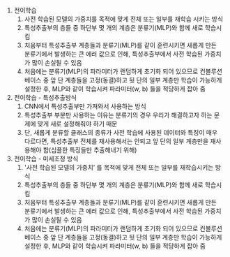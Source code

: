 1. 전이학습
   1. 사전 학습된 모델의 가중치를 목적에 맞게 전체 또는 일부를 재학습 시키는 방식
   2. 특성추출부의 층들 중 하단부 몇 개의 계층은 분류기(MLP)와 함께 새로 학습시킴
   3. 처음부터 특성추출부 계층들과 분류기(MLP)를 같이 훈련시키면 새롭게 만든 분류기에서 발생하는 큰 에러 값으로 인해, 특성추출부에서 사전 학습된 가중치가 많이 손실될 수 있음
   4. 처음에는 분류기(MLP)의 파라미터가 랜덤하게 초기화 되어 있으므로 컨볼루션 베이스 중 앞 단 계층들을 고정(동결)하고 뒷 단의 일부 계층만 학습이 가능하게 설정한 후, MLP와 같이 학습시켜 파라미터(w, b) 들을 적당하게 잡아 줌
2. 전이학습 - 특성추출방식
   1. CNN에서 특성추출부만 가져와서 사용하는 방식
   2. 특성추출부 부분만 사용하는 이유는 분류기의 경우 우리가 해결하고자 하는 문제에 맞게 새로 설정해줘야 하기 때문
   3. 단, 새롭게 분류할 클래스의 종류가 사전 학습에 사용된 데이터와 특징이 매우 다르다면, 특성추출부 전체를 재사용해서는 안되고 앞 단의 일부 계층만을 재사용해야 함(심플한 특징들만 추출해내기 위해)
3. 전이학습 - 미세조정 방식
   1. '사전 학습된 모델의 가중치’ 를 목적에 맞게 전체 또는 일부를 재학습시키는 방식
   2. 특성추출부의 층들 중 하단부 몇 개의 계층은 분류기(MLP)와 함께 새로 학습시킴
   3. 처음부터 특성추출부 계층들과 분류기(MLP)를 같이 훈련시키면 새롭게 만든 분류기에서 발생하는 큰 에러 값으로 인해, 특성추출부에서 사전 학습된 가중치가 많이 손실될 수 있음
   4. 처음에는 분류기(MLP)의 파라미터가 랜덤하게 초기화 되어 있으므로 컨볼루션 베이스 중 앞 단 계층들을 고정(동결)하고 뒷 단의 일부 계층만 학습이 가능하게 설정한 후, MLP와 같이 학습시켜 파라미터(w, b) 들을 적당하게 잡아 줌

